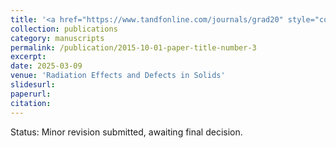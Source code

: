 ```yaml
---
title: '<a href="https://www.tandfonline.com/journals/grad20" style="color: #33CCCC;">1. Simulation analysis on the irradiation effect of hydrogen ions on the electrostatic residual ion dump in NNBI</a>'
collection: publications
category: manuscripts
permalink: /publication/2015-10-01-paper-title-number-3
excerpt: 
date: 2025-03-09
venue: 'Radiation Effects and Defects in Solids'
slidesurl: 
paperurl: 
citation: 
---
```

Status: Minor revision submitted, awaiting final decision.
